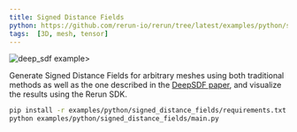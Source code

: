 ```yaml
---
title: Signed Distance Fields
python: https://github.com/rerun-io/rerun/tree/latest/examples/python/signed_distance_fields/main.py
tags:  [3D, mesh, tensor]
---
```


![deep_sdf example>](https://static.rerun.io/b56f2cb92fecf99da7c60d396dc1e981d7a50c85_deep_sdf1.png)

Generate Signed Distance Fields for arbitrary meshes using both traditional methods as well as the one described in the [DeepSDF paper](https://arxiv.org/abs/1901.05103), and visualize the results using the Rerun SDK.

```bash
pip install -r examples/python/signed_distance_fields/requirements.txt
python examples/python/signed_distance_fields/main.py
```

